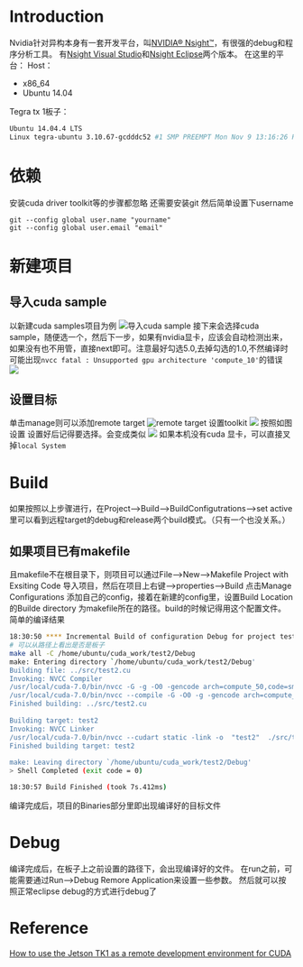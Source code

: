 # Introduction
Nvidia针对异构本身有一套开发平台，叫[NVIDIA® Nsight™][0]，有很强的debug和程序分析工具。
有[Nsight Visual Studio](https://developer.nvidia.com/nvidia-nsight-visual-studio-edition)和[Nsight Eclipse](https://developer.nvidia.com/nsight-eclipse-edition)两个版本。
在这里的平台：
Host：

+ x86_64 
+ Ubuntu 14.04

Tegra tx 1板子：

```bash
Ubuntu 14.04.4 LTS
Linux tegra-ubuntu 3.10.67-gcdddc52 #1 SMP PREEMPT Mon Nov 9 13:16:26 PST 2015 aarch64 aarch64 aarch64 GNU/Linux
```

# 依赖
安装cuda driver toolkit等的步骤都忽略
还需要安装git 然后简单设置下username
```
git --config global user.name "yourname"
git --config global user.email "email"
```
# 新建项目
## 导入cuda sample
以新建cuda samples项目为例
![导入cuda sample](http://www.findspace.name/wp-content/uploads/2016/04/nsight_open_project.png)
接下来会选择cuda sample，随便选一个，然后下一步，如果有nvidia显卡，应该会自动检测出来，如果没有也不用管，直接next即可。注意最好勾选5.0,去掉勾选的1.0,不然编译时可能出现`nvcc fatal : Unsupported gpu architecture 'compute_10'`的错误
![](http://www.findspace.name/wp-content/uploads/2016/04/nsight_setfloder.png)
## 设置目标
单击manage则可以添加remote target
![remote target](http://www.findspace.name/wp-content/uploads/2016/04/nsight_ssh.png)
设置toolkit
![](http://www.findspace.name/wp-content/uploads/2016/04/nsight_set_remote_toolkit.png)
按照如图设置
设置好后记得要选择。会变成类似
![](https://www.ecofinancialtechnology.com/wp-content/uploads/2015/02/CreateProject5.png)
如果本机没有cuda 显卡，可以直接叉掉`local System`
# Build
如果按照以上步骤进行，在Project-->Build-->BuildConfigutrations-->set active 里可以看到远程target的debug和release两个build模式。（只有一个也没关系。）
## 如果项目已有makefile
且makefile不在根目录下，则项目可以通过File-->New-->Makefile Project with Exsiting Code 导入项目，然后在项目上右键-->properties-->Build 点击Manage Configurations 添加自己的config，接着在新建的config里，设置Build Location的Builde directory 为makefile所在的路径。build的时候记得用这个配置文件。
简单的编译结果
```bash
18:30:50 **** Incremental Build of configuration Debug for project test2 ****
# 可以从路径上看出是否是板子
make all -C /home/ubuntu/cuda_work/test2/Debug 
make: Entering directory `/home/ubuntu/cuda_work/test2/Debug'
Building file: ../src/test2.cu
Invoking: NVCC Compiler
/usr/local/cuda-7.0/bin/nvcc -G -g -O0 -gencode arch=compute_50,code=sm_50  -odir "src" -M -o "src/test2.d" "../src/test2.cu"
/usr/local/cuda-7.0/bin/nvcc --compile -G -O0 -g -gencode arch=compute_50,code=compute_50 -gencode arch=compute_50,code=sm_50  -x cu -o  "src/test2.o" "../src/test2.cu"
Finished building: ../src/test2.cu
 
Building target: test2
Invoking: NVCC Linker
/usr/local/cuda-7.0/bin/nvcc --cudart static -link -o  "test2"  ./src/test2.o   
Finished building target: test2
 
make: Leaving directory `/home/ubuntu/cuda_work/test2/Debug'
> Shell Completed (exit code = 0)

18:30:57 Build Finished (took 7s.412ms)
```
编译完成后，项目的Binaries部分里即出现编译好的目标文件
# Debug
编译完成后，在板子上之前设置的路径下，会出现编译好的文件。
在run之前，可能需要通过Run-->Debug Remore Application来设置一些参数。
然后就可以按照正常eclipse debug的方式进行debug了

# Reference

[How to use the Jetson TK1 as a remote development environment for CUDA](https://www.ecofinancialtechnology.com/2015/02/how-to-use-the-jetson-tk1-as-a-remote-development-environment-for-cuda/)

[0]: http://www.nvidia.com/object/nsight.html